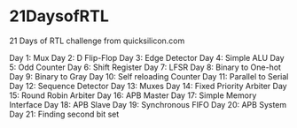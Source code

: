 # 21DaysofRTL
21 Days of RTL challenge from quicksilicon.com

Day 1:  Mux
Day 2:  D Flip-Flop
Day 3:  Edge Detector
Day 4:  Simple ALU
Day 5:  Odd Counter
Day 6:  Shift Register
Day 7:  LFSR 
Day 8:  Binary to One-hot
Day 9:  Binary to Gray
Day 10: Self reloading Counter
Day 11: Parallel to Serial
Day 12: Sequence Detector
Day 13: Muxes
Day 14: Fixed Priority Arbiter
Day 15: Round Robin Arbiter
Day 16: APB Master
Day 17: Simple Memory Interface
Day 18: APB Slave
Day 19: Synchronous FIFO
Day 20: APB System
Day 21: Finding second bit set
